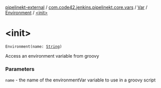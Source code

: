 [pipelinekt-external](../../../index.md) / [com.code42.jenkins.pipelinekt.core.vars](../../index.md) / [Var](../index.md) / [Environment](index.md) / [&lt;init&gt;](./-init-.md)

# &lt;init&gt;

`Environment(name: `[`String`](https://kotlinlang.org/api/latest/jvm/stdlib/kotlin/-string/index.html)`)`

Access an environment variable from groovy

### Parameters

`name` - the name of the environmentVar variable to use in a groovy script